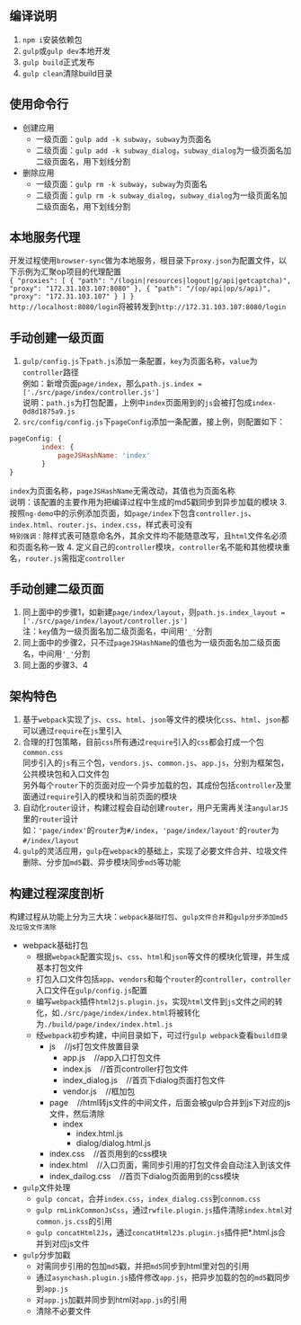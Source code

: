 ## 编译说明
1. `npm i`安装依赖包
2. `gulp`或`gulp dev`本地开发
3. `gulp build`正式发布
4. `gulp clean`清除build目录

## 使用命令行
* 创建应用
    * 一级页面：`gulp add -k subway`，`subway`为页面名
    * 二级页面：`gulp add -k subway_dialog`，`subway_dialog`为一级页面名加二级页面名，用下划线分割
* 删除应用
    * 一级页面：`gulp rm -k subway`，`subway`为页面名
    * 二级页面：`gulp rm -k subway_dialog`，`subway_dialog`为一级页面名加二级页面名，用下划线分割
    
## 本地服务代理
开发过程使用`browser-sync`做为本地服务，根目录下`proxy.json`为配置文件，以下示例为汇聚op项目的代理配置      
`{
    "proxies": [
        {
            "path": "/(login|resources|logout|g/api|getcaptcha)",
            "proxy": "172.31.103.107:8080"
        },
        {
            "path": "/(op/api|op/s/api)",
            "proxy": "172.31.103.107"
        }
    ]
}`      
`http://localhost:8080/login`将被转发到`http://172.31.103.107:8080/login`

## 手动创建一级页面
1. `gulp/config.js`下`path.js`添加一条配置，`key`为页面名称，`value`为`controller`路径      
例如：新增页面`page/index`，那么`path.js.index = ['./src/page/index/controller.js']`        
说明：`path.js`为打包配置，上例中`index`页面用到的`js`会被打包成`index-0d8d1875a9.js`
2. `src/config/config.js`下`pageConfig`添加一条配置，接上例，则配置如下：       
```javascript
pageConfig: {
        index: {        
            pageJSHashName: 'index'     
        }       
}      
```
`index`为页面名称，`pageJSHashName`无需改动，其值也为页面名称       
说明：该配置的主要作用为把编译过程中生成的md5戳同步到异步加载的模块
3. 按照`ng-demo`中的示例添加页面，如`page/index`下包含`controller.js`、`index.html`、`router.js`、`index.css`，样式表可没有       
`特别强调：`除样式表可随意命名外，其余文件均不能随意改写，且`html`文件名必须和页面名称一致
4. 定义自己的`controller`模块，`controller`名不能和其他模块重名，`router.js`需指定`controller`

## 手动创建二级页面
1. 同上面中的步骤1，如新建`page/index/layout`，则`path.js.index_layout = ['./src/page/index/layout/controller.js']`     
注：`key`值为一级页面名加二级页面名，中间用`'_'`分割
2. 同上面中的步骤2，只不过`pageJSHashName`的值也为一级页面名加二级页面名，中间用`'_'`分割
3. 同上面的步骤3、4

## 架构特色
1. 基于`webpack`实现了`js`、`css`、`html`、`json`等文件的模块化`css`、`html`、`json`都可以通过`require`在`js`里引入
2. 合理的打包策略，目前`css`所有通过`require`引入的`css`都会打成一个包`common.css`      
同步引入的`js`有三个包，`vendors.js`、`common.js`、`app.js`，分别为框架包，公共模块包和入口文件包       
另外每个`router`下的页面对应一个异步加载的包，其成份包括`controller`及里面通过`require`引入的模块和当前页面的模块
3. 自动化`router`设计，构建过程会自动创建`router`，用户无需再关注`angularJS`里的`router`设计        
如：`'page/index'`的`router`为`#/index`，`'page/index/layout'`的`router`为`#/index/layout`
4. `gulp`的灵活应用，`gulp`在`webpack`的基础上，实现了必要文件合并、垃圾文件删除、分步加`md5`戳、异步模块同步`md5`等功能

## 构建过程深度剖析
构建过程从功能上分为三大块：`webpack基础打包`、`gulp文件合并`和`gulp分步添加md5及垃圾文件清除`
* webpack基础打包
    * 根据`webpack`配置实现`js`、`css`、`html`和`json`等文件的模块化管理，并生成基本打包文件
    * 打包入口文件包括`app`、`vendors`和每个`router`的`controller`，`controller`入口文件在`gulp/config.js`配置
    * 编写`webpack`插件`html2js.plugin.js`，实现`html`文件到`js`文件之间的转化，如`./src/page/index/index.html`将被转化为`./build/page/index/index.html.js`
    * 经`webpack`初步构建，中间目录如下，可过行`gulp webpack`查看`build目录`
        * js&nbsp;&nbsp;&nbsp;&nbsp;//js打包文件放置目录
            * app.js&nbsp;&nbsp;&nbsp;&nbsp;//app入口打包文件
            * index.js&nbsp;&nbsp;&nbsp;&nbsp;//首页controller打包文件
            * index_dialog.js&nbsp;&nbsp;&nbsp;&nbsp;//首页下dialog页面打包文件
            * vendor.js&nbsp;&nbsp;&nbsp;&nbsp;//框加包
        * page&nbsp;&nbsp;&nbsp;&nbsp;//html转js文件的中间文件，后面会被gulp合并到js下对应的js文件，然后清除
            * index
                * index.html.js
                * dialog/dialog.html.js
        * index.css&nbsp;&nbsp;&nbsp;&nbsp;//首页用到的css模块
        * index.html&nbsp;&nbsp;&nbsp;&nbsp;//入口页面，需同步引用的打包文件会自动注入到该文件
        * index_dailog.css&nbsp;&nbsp;&nbsp;&nbsp;//首页下dialog页面用到的css模块
* `gulp`文件处理
    * `gulp concat`，合并`index.css`，`index_dialog.css`到`connom.css`
    * `gulp rmLinkCommonJsCss`，通过`rwfile.plugin.js`插件清除`index.html`对`common.js.css`的引用
    * `gulp concatHtml2Js`，通过`concatHtml2Js.plugin.js`插件把*.html.js合并到对应js文件
* `gulp`分步加戳
    * 对需同步引用的包加`md5`戳，并把`md5`同步到html里对包的引用
    * 通过`asynchash.plugin.js`插件修改`app.js`，把异步加载的包的`md5`戳同步到`app.js`
    * 对`app.js`加戳并同步到html对`app.js`的引用
    * 清除不必要文件
